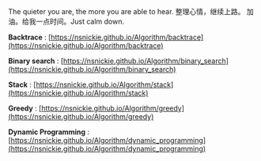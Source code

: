 The quieter you are, the more you are able to hear.
整理心情，继续上路。
加油。给我一点时间。Just calm down.

**Backtrace** : [https://nsnickie.github.io/Algorithm/backtrace](https://nsnickie.github.io/Algorithm/backtrace)

**Binary search** : [https://nsnickie.github.io/Algorithm/binary_search](https://nsnickie.github.io/Algorithm/binary_search)

**Stack** : [https://nsnickie.github.io/Algorithm/stack](https://nsnickie.github.io/Algorithm/stack)

**Greedy** : [https://nsnickie.github.io/Algorithm/greedy](https://nsnickie.github.io/Algorithm/greedy)

**Dynamic Programming** : [https://nsnickie.github.io/Algorithm/dynamic_programming](https://nsnickie.github.io/Algorithm/dynamic_programming)
